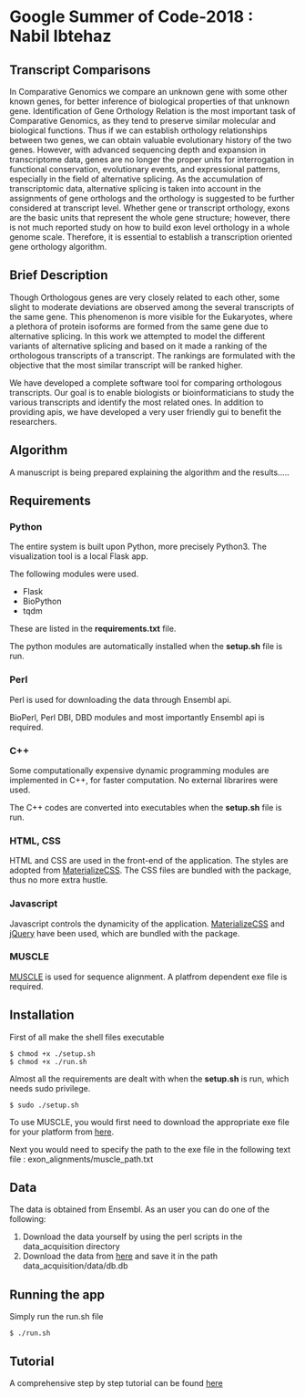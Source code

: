 # Google Summer of Code-2018 : Nabil Ibtehaz
## Transcript Comparisons
In Comparative Genomics we compare an unknown gene with some other known genes, for better inference of biological properties of that unknown gene. Identification of Gene Orthology Relation is the most important task of Comparative Genomics, as they tend to preserve similar molecular and biological functions. Thus if we can establish orthology relationships between two genes, we can obtain valuable evolutionary history of the two genes. However, with advanced sequencing depth and expansion in transcriptome data, genes are no longer the proper units for interrogation in functional conservation, evolutionary events, and expressional patterns, especially in the field of alternative splicing. As the accumulation of transcriptomic data, alternative splicing is taken into account in the assignments of gene orthologs and the orthology is suggested to be further considered at transcript level. Whether gene or transcript orthology, exons are the basic units that represent the whole gene structure; however, there is not much reported study on how to build exon level orthology in a whole genome scale. Therefore, it is essential to establish a transcription oriented gene orthology algorithm.


## Brief Description
Though Orthologous genes are very closely related to each other, some slight to moderate deviations are observed among the several transcripts of the same gene. This phenomenon is more visible for the Eukaryotes, where a plethora of protein isoforms are formed from the same gene due to alternative splicing. In this work we attempted to model the different variants of alternative splicing and based on it made a ranking of the orthologous transcripts of a transcript. The rankings are formulated with the objective that the most similar transcript will be ranked higher.

We have developed a complete software tool for comparing orthologous transcripts. Our goal is to enable biologists or bioinformaticians to study the various transcripts and identify the most related ones. In addition to providing apis, we have developed a very user friendly gui to benefit the researchers. 


## Algorithm

A manuscript is being prepared explaining the algorithm and the results.....


## Requirements

### Python

The entire system is built upon Python, more precisely Python3. The visualization tool is a local Flask app.  

The following modules were used.

* Flask
* BioPython
* tqdm

These are listed in the **requirements.txt** file.

The python modules are automatically installed when the **setup.sh** file is run.

### Perl

Perl is used for downloading the data through Ensembl api. 

BioPerl, Perl DBI, DBD modules and most importantly Ensembl api is required.

### C++ 
Some computationally expensive dynamic programming modules are implemented in C++, for faster computation. No external librarires were used.

The C++ codes are converted into executables when the **setup.sh** file is run.

### HTML, CSS
HTML and CSS are used in the front-end of the application. The styles are adopted from [MaterializeCSS](https://materializecss.com). The CSS files are bundled with the package, thus no more extra hustle.

### Javascript
Javascript controls the dynamicity of the application. [MaterializeCSS](https://materializecss.com) and [jQuery](https://jquery.com/) have been used, which are bundled with the package.

### MUSCLE
[MUSCLE](https://www.ebi.ac.uk/Tools/msa/muscle/) is used for sequence alignment. A platfrom dependent exe file is required.


## Installation

First of all make the shell files executable

```
$ chmod +x ./setup.sh
$ chmod +x ./run.sh
```

Almost all the requirements are dealt with when the **setup.sh** is run, which needs sudo privilege.

```
$ sudo ./setup.sh
```

To use MUSCLE, you would first need to download the appropriate exe file for your platform from [here](https://www.drive5.com/muscle/downloads.htm). 

Next you would need to specify the path to the exe file in the following text file : 
    exon_alignments/muscle_path.txt


## Data 

The data is obtained from Ensembl. As an user you can do one of the following:

1. Download the data yourself by using the perl scripts in the data_acquisition directory
2. Download the data from [here](https://drive.google.com/open?id=1X51bFX-WVbsp346byt36VW3kCUb6mPtb) and save it in the path data_acquisition/data/db.db 


## Running the app

Simply run the run.sh file
```
$ ./run.sh
```


## Tutorial 
A comprehensive step by step tutorial can be found [here](https://ensemblgsoc.github.io/nabil-gsoc-2018/)
